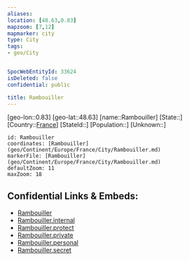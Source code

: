 ```yaml
---
aliases: 
location: [48.63,0.83]
mapzoom: [7,12] 
mapmarker: city 
type: City
tags:
- geo/City


SpocWebEntityId: 33624
isDeleted: false
confidential: public

title: Rambouiller
---
```

[geo-lon::0.83]
[geo-lat::48.63]
[name::Rambouiller]
[State::]
[Country::[France](geo/Continent/Europe/France.md)]
[StateId::]
[Population::]
[Unknown::]


```leaflet
id: Rambouiller
coordinates: [Rambouiller](geo/Continent/Europe/France/City/Rambouiller.md)
markerFile: [Rambouiller](geo/Continent/Europe/France/City/Rambouiller.md)
defaultZoom: 11 
maxZoom: 18
```


## Confidential Links & Embeds: 
- [Rambouiller](../../../../../../_public/geo/Continent/Europe/France/City/Rambouiller.md) 
- [Rambouiller.internal](../../../../../../_internal/geo/Continent/Europe/France/City/Rambouiller.internal.md) 
- [Rambouiller.protect](../../../../../../_protect/geo/Continent/Europe/France/City/Rambouiller.protect.md) 
- [Rambouiller.private](../../../../../../_private/geo/Continent/Europe/France/City/Rambouiller.private.md) 
- [Rambouiller.personal](../../../../../../_personal/geo/Continent/Europe/France/City/Rambouiller.personal.md) 
- [Rambouiller.secret](../../../../../../_secret/geo/Continent/Europe/France/City/Rambouiller.secret.md) 
